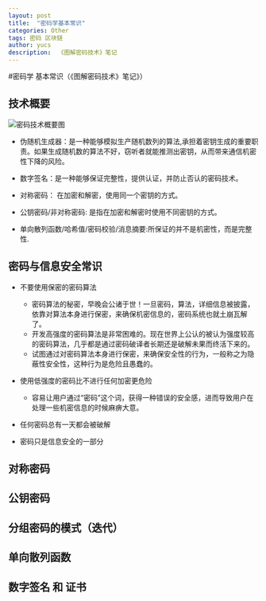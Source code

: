 ```yaml
---
layout: post
title:  "密码学基本常识"
categories: Other
tags: 密码 区块链
author: yucs
description:  《图解密码技术》笔记
---
```


#密码学 基本常识（《图解密码技术》笔记》）

## 技术概要
![密码技术概要图](https://git/picture/1.4.png)

- 伪随机生成器：是一种能够模拟生产随机数列的算法,承担着密钥生成的重要职责。如果生成随机数的算法不好，窃听者就能推测出密钥，从而带来通信机密性下降的风险。

- 数字签名：是一种能够保证完整性，提供认证，并防止否认的密码技术。

- 对称密码： 在加密和解密，使用同一个密钥的方式。

- 公钥密码/非对称密码: 是指在加密和解密时使用不同密钥的方式。

- 单向散列函数/哈希值/密码校验/消息摘要:所保证的并不是机密性，而是完整性.


 

## 密码与信息安全常识
- 不要使用保密的密码算法
	-  密码算法的秘密，早晚会公诸于世！一旦密码，算法，详细信息被披露，依靠对算法本身进行保密，来确保机密信息的，密码系统也就土崩瓦解了。
	-  开发高强度的密码算法是非常困难的。现在世界上公认的被认为强度较高的密码算法，几乎都是通过密码破译者长期还是破解未果而终活下来的。
	-  试图通过对密码算法本身进行保密，来确保安全性的行为，一般称之为隐蔽性安全性，这种行为是危险且愚蠢的。


- 使用低强度的密码比不进行任何加密更危险
  - 容易让用户通过“密码”这个词，获得一种错误的安全感，进而导致用户在处理一些机密信息的时候麻痹大意。
 
-  任何密码总有一天都会被破解
-  密码只是信息安全的一部分
 

## 对称密码

## 公钥密码

## 分组密码的模式（迭代）

## 单向散列函数 


## 数字签名 和 证书 


